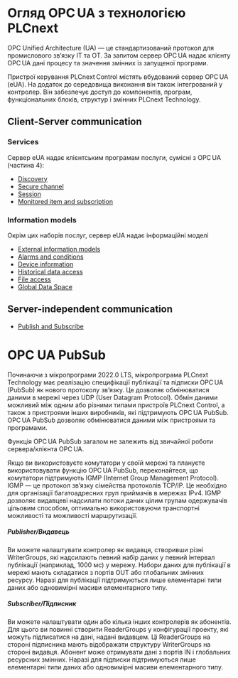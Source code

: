 # Огляд OPC UA з технологією PLCnext

OPC Unified Architecture (UA) — це стандартизований протокол для промислового зв’язку ІТ та ОТ. За запитом сервер OPC UA надає клієнту OPC UA дані процесу та значення змінних із запущеної програми.

Пристрої керування PLCnext Control містять вбудований сервер OPC UA (eUA). На додаток до середовища виконання він також інтегрований у контролер. Він забезпечує доступ до компонентів, програм, функціональних блоків, структур і змінних PLCnext Technology.

## Client-Server communication

### Services 

Сервер eUA надає клієнтським програмам послуги, сумісні з OPC UA (частина 4): 

- [Discovery](https://www.plcnext.help/te/Service_Components/OPC_UA/OPCUA_Discovery.htm)
- [Secure channel](https://www.plcnext.help/te/Service_Components/OPC_UA/OPCUA_Secure_Channel.htm)
- [Session](https://www.plcnext.help/te/Service_Components/OPC_UA/OPCUA_Session.htm) 
- [Monitored item and subscription](https://www.plcnext.help/te/Service_Components/OPC_UA/OPCUA_Monitored_Item_and_Subscription.htm)

### Information models

Окрім цих наборів послуг, сервер eUA надає інформаційні моделі

- [External information models](https://www.plcnext.help/te/Service_Components/OPC_UA/OPCUA_External_information_models.htm)
- [Alarms and conditions](https://www.plcnext.help/te/Service_Components/OPC_UA/Alarms_and_Conditions.htm)
- [Device information](https://www.plcnext.help/te/Service_Components/OPC_UA/OPCUA_Device_Information.htm)
- [Historical data access](https://www.plcnext.help/te/Service_Components/OPC_UA/OPCUA_historical_access.htm)
- [File access](https://www.plcnext.help/te/Service_Components/OPC_UA/OPCUA_File_access.htm)
- [Global Data Space](https://www.plcnext.help/te/Service_Components/OPC_UA/OPCUA_GDS.htm)

## Server-independent communication

- [Publish and Subscribe](https://www.plcnext.help/te/Service_Components/OPC_UA/OPC_UA_PubSub.htm)

# OPC UA PubSub

Починаючи з мікропрограми 2022.0 LTS, мікропрограма PLCnext Technology має реалізацію специфікації публікації та підписки OPC UA (PubSub) як нового протоколу зв’язку. Це дозволяє обмінюватися даними в мережі через UDP (User  Datagram Protocol). Обмін даними можливий між одним або різними типами пристроїв PLCnext Control, а також з пристроями інших виробників, які підтримують OPC UA PubSub. OPC UA PubSub дозволяє обмінюватися даними між пристроями та програмами.

Функція OPC UA PubSub загалом не залежить від звичайної роботи сервера/клієнта OPC UA.

Якщо ви використовуєте комутатори у своїй мережі та плануєте використовувати функцію OPC UA PubSub, переконайтеся, що комутатори підтримують IGMP (Internet Group Management Protocol). IGMP — це протокол зв’язку сімейства протоколів TCP/IP. Це необхідно для організації багатоадресних груп приймачів в мережах IPv4. IGMP дозволяє видавцеві надсилати потоки даних цілим групам одержувачів цільовим способом, оптимально використовуючи транспортні можливості та можливості маршрутизації.

##### Publisher/Видавець

Ви можете налаштувати контролер як видавця, створивши різні WriterGroups, які надсилають певний набір даних у певний інтервал публікації (наприклад, 1000 мс) у мережу. Набори даних для публікації в мережі мають складатися з портів OUT або глобальних змінних ресурсу. Наразі для публікації підтримуються лише елементарні типи даних або одновимірні масиви елементарного типу.

##### Subscriber/Підписник

Ви можете налаштувати один або кілька інших контролерів як абонентів. Для цього ви повинні створити ReaderGroups у конфігурації проекту, які можуть підписатися на дані, надані видавцем. Ці ReaderGroups на стороні підписника мають відображати структуру WriterGroups на стороні видавця. Абонент може отримувати дані з портів IN і глобальних ресурсних змінних. Наразі для підписки підтримуються лише елементарні типи даних або одновимірні масиви елементарного типу.